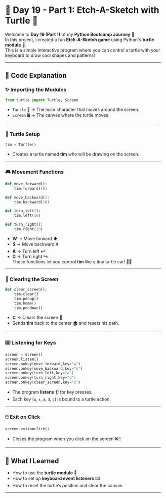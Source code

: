 # 🐍 Day 19 - Part 1: Etch-A-Sketch with Turtle 🎨

Welcome to **Day 19 (Part 1)** of my **Python Bootcamp Journey** 🚀  
In this project, I created a fun **Etch-A-Sketch game** using Python's **turtle module** 🐢.  
This is a simple interactive program where you can control a turtle with your keyboard to draw cool shapes and patterns!

---

## 📜 Code Explanation  

### ✨ Importing the Modules
```python
from turtle import Turtle, Screen
```
- `Turtle` 🐢 → The main character that moves around the screen.
- `Screen` 🖥️ → The canvas where the turtle moves.
---
### 🐢 Turtle Setup
```python
tim = Turtle()
```
- Creates a turtle named **tim** who will be drawing on the screen.
---
### 🎮 Movement Functions
```python
def move_forward():
    tim.forward(10)

def move_backward():
    tim.backward(10)

def turn_left():
    tim.left(10)

def turn_right():
    tim.right(10)
```
- **W** → Move forward ⬆️
- **S** → Move backward ⬇️
- **A** → Turn left ↩️
- **D** → Turn right ↪️  
These functions let you control **tim** like a tiny turtle car! 🐢🚗
---
### 🧹 Clearing the Screen
```python
def clear_screen():
    tim.clear()
    tim.penup()
    tim.home()
    tim.pendown()
```
- **C** → Clears the screen 🧽
- Sends **tim** back to the center 🏠 and resets his path.
---
### ⌨️ Listening for Keys
```python
screen = Screen()
screen.listen()
screen.onkey(move_forward,key="w")
screen.onkey(move_backward,key="s")
screen.onkey(turn_left,key="a")
screen.onkey(turn_right,key="d")
screen.onkey(clear_screen,key="c")
```
- The program **listens** 👂 for key presses.
- Each key (`w`, `s`, `a`, `d`, `c`) is bound to a turtle action.
---
### 🖱️ Exit on Click
```python
screen.exitonclick()
```
- Closes the program when you click on the screen ❌🖱️
---
## 🎯 What I Learned
- How to use the **turtle module** 🐢
- How to set up **keyboard event listeners** ⌨️
- How to reset the turtle’s position and clear the canvas.
--- 